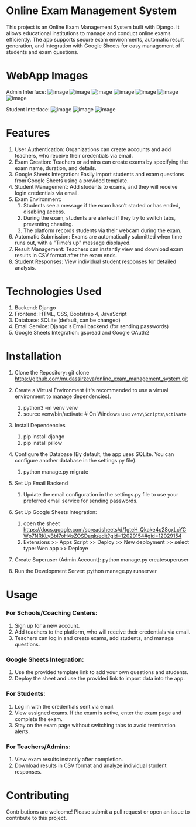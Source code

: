 ﻿# Online Exam Management System
 This project is an Online Exam Management System built with Django. It allows educational institutions to manage and conduct online exams efficiently. The app supports secure exam environments, automatic result generation, and integration with Google Sheets for easy management of students and exam questions.

# WebApp Images
Admin Interface:
![image](https://github.com/user-attachments/assets/e85c9814-43d1-467c-8970-c2f6d86ba384)
![image](https://github.com/user-attachments/assets/38d35b1d-22ec-4adc-9977-f52ba17184dc)
![image](https://github.com/user-attachments/assets/8383ee4a-0552-4c1a-8da1-89fa16968cde)
![image](https://github.com/user-attachments/assets/5bbe16dc-ef43-4769-ad14-54c42926f496)
![image](https://github.com/user-attachments/assets/39a64565-2d8e-462e-8b83-e2100f77a3ae)
![image](https://github.com/user-attachments/assets/3d3aaf6a-78e7-4086-9df4-273247af0ecc)
![image](https://github.com/user-attachments/assets/48532e60-98c6-4e4f-b281-bd52883ceb25)


Student Interface:
![image](https://github.com/user-attachments/assets/c2a57ac5-9f4b-4322-8a29-859f03abd29b)
![image](https://github.com/user-attachments/assets/47c7f93e-24c2-4dfa-a12f-267e2b52b87e)
![image](https://github.com/user-attachments/assets/6b03f737-e356-4247-8795-d81dc41219ff)











# Features
1) User Authentication: Organizations can create accounts and add teachers, who receive their credentials via email.
2) Exam Creation: Teachers or admins can create exams by specifying the exam name, duration, and details.
3) Google Sheets Integration: Easily import students and exam questions from Google Sheets using a provided template.
4) Student Management: Add students to exams, and they will receive login credentials via email.
5) Exam Environment:
   1. Students see a message if the exam hasn’t started or has ended, disabling access.
   2. During the exam, students are alerted if they try to switch tabs, preventing cheating.
   3. The platform records students via their webcam during the exam.
6) Automatic Submission: Exams are automatically submitted when time runs out, with a "Time’s up" message displayed.
7) Result Management: Teachers can instantly view and download exam results in CSV format after the exam ends.
8) Student Responses: View individual student responses for detailed analysis.

# Technologies Used
1) Backend: Django
2) Frontend: HTML, CSS, Bootstrap 4, JavaScript
3) Database: SQLite (default, can be changed)
4) Email Service: Django's Email backend (for sending passwords)
5) Google Sheets Integration: gspread and Google OAuth2

# Installation
1) Clone the Repository: git clone https://github.com/mudassirzeya/online_exam_management_system.git
2) Create a Virtual Environment (It's recommended to use a virtual environment to manage dependencies).
   1. python3 -m venv venv
   2. source venv/bin/activate  # On Windows use `venv\Scripts\activate`
3) Install Dependencies
   1. pip install django
   2. pip install pillow
4) Configure the Database (By default, the app uses SQLite. You can configure another database in the settings.py file).
   1. python manage.py migrate
5) Set Up Email Backend
   1. Update the email configuration in the settings.py file to use your preferred email service for sending passwords.

6) Set Up Google Sheets Integration:
   1. open the sheet https://docs.google.com/spreadsheets/d/1gteH_Qkake4c28gxLcYCWp7NRKLyBbI7oH4sZOSDaqk/edit?gid=12029154#gid=12029154
   2. Extensions >> Apps Script >> Deploy >> New deployment >> select type: Wen app >> Deploye
7) Create Superuser (Admin Account): python manage.py createsuperuser
8) Run the Development Server: python manage.py runserver

# Usage
### For Schools/Coaching Centers:
  1. Sign up for a new account.
  2. Add teachers to the platform, who will receive their credentials via email.
  3. Teachers can log in and create exams, add students, and manage questions.
### Google Sheets Integration:
  1. Use the provided template link to add your own questions and students.
  2. Deploy the sheet and use the provided link to import data into the app.
### For Students:
  1. Log in with the credentials sent via email.
  2. View assigned exams. If the exam is active, enter the exam page and complete the exam.
  3. Stay on the exam page without switching tabs to avoid termination alerts.
### For Teachers/Admins:
  1. View exam results instantly after completion.
  2. Download results in CSV format and analyze individual student responses.

# Contributing
Contributions are welcome! Please submit a pull request or open an issue to contribute to this project.
      

